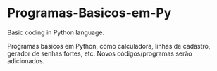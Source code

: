 # Programas-Basicos-em-Py
Basic coding in Python language.

Programas básicos em Python, como calculadora, linhas de cadastro, gerador de senhas fortes, etc. 
Novos códigos/programas serão adicionados.
